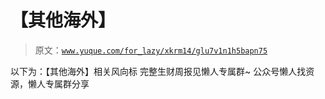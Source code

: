 # 【其他海外】

> 原文：[`www.yuque.com/for_lazy/xkrm14/glu7v1n1h5bapn75`](https://www.yuque.com/for_lazy/xkrm14/glu7v1n1h5bapn75)

<ne-p id="ub3bf90bf" data-lake-id="ub3bf90bf"><ne-text id="u794a0696">以下为：【其他海外】相关风向标</ne-text></ne-p> <ne-p id="u8071be82" data-lake-id="u8071be82"><ne-text id="uf1ebe89a">完整生财周报见懒人专属群~</ne-text></ne-p> <ne-p id="uc3beda84" data-lake-id="uc3beda84"><ne-text id="ua3dc41b6">公众号懒人找资源，懒人专属群分享</ne-text></ne-p>
